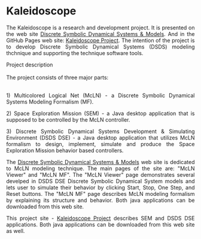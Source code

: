 # Kaleidoscope
<p align="justify">
The Kaleidoscope is a research and development project.
It is presented on the web site <a href="http://www.dsdsam.com/" target="_blank"  >Discrete Symbolic Dynamical Systems & Models</a>.
And in the GitHub Pages web site:  <a href="https://dsdsam.github.io/Kaleidoscope/" target="_blank" >Kaleidoscope Project</a>.
The intention of the project is to develop Discrete Symbolic Dynamical Systems (DSDS) modeling thchnique and supporting the technique software tools.
</p>
Project description
<br><br>
The project consists of three major parts: 
<br><br>
<p align="justify">
1) Multicolored Logical Net (McLN) - a Discrete Symbolic Dynamical Systems Modeling Formalism (MF).
  </p>
  <p align="justify">
2) Space Exploration Mission (SEM)  - a Java desktop application that is supposed to be controlled by
the McLN controller. 
  </p>
    <p align="justify">
3) Discrete Symbolic Dynamical Systems Development & Simulating Environment (DSDS DSE) -
a Java desktop application that utilizes McLN formalism to design, implement, simulate and produce the Space Exploration Mission
behavior based controllers.
</p> 

<p align="justify">
The <a href="http://www.dsdsam.com/" target="_blank"  >Discrete Symbolic Dynamical Systems & Models</a> web site is dedicated to McLN modeling technique.
The main pages of the site are: "McLN Viewer" and "McLN MF".
The "McLN Viewer" page demonstrates several develped in DSDS DSE Discrete Symbolic Dynamical System models
and lets user to simulate their behavior by clicking  Start, Stop, One Step, and Reset buttons.
The "McLN MF" page describes McLN modeling formalism by explaining its structure and behavior.
Both java applications can be downloaded from this web site.
</p> 

<p align="justify">
This project site - <a href="https://dsdsam.github.io/Kaleidoscope/" target="_blank" >Kaleidoscope Project</a> describes SEM and DSDS DSE applications. Both java applications can be downloaded from this web site as well.
</p>

